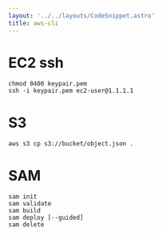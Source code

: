 ```yaml
---
layout: '../../layouts/CodeSnippet.astro'
title: aws-cli
---
```


# EC2 ssh

    chmod 0400 keypair.pem
    ssh -i keypair.pem ec2-user@1.1.1.1

# S3

    aws s3 cp s3://bucket/object.json .

# SAM

    sam init
    sam validate
    sam build
    sam deploy [--guided]
    sam delete

